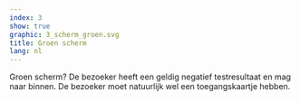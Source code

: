 ```yaml
---
index: 3
show: true
graphic: 3_scherm_groen.svg
title: Groen scherm
lang: nl
---
```

Groen scherm? De bezoeker heeft een geldig negatief testresultaat en mag naar binnen. De bezoeker moet natuurlijk wel een toegangskaartje hebben.
